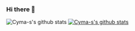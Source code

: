 ### Hi there 👋

<!--
**Cyma-s/Cyma-s** is a ✨ _special_ ✨ repository because its `README.md` (this file) appears on your GitHub profile.

Here are some ideas to get you started:

- 🔭 I’m currently working on ...
- 🌱 I’m currently learning ...
- 👯 I’m looking to collaborate on ...
- 🤔 I’m looking for help with ...
- 💬 Ask me about ...
- 📫 How to reach me: ...
- 😄 Pronouns: ...
- ⚡ Fun fact: ...
-->
![Cyma-s's github stats](https://github-readme-stats.vercel.app/api?username=Cyma-s&show_icons=true)
[![Cyma-s's github stats](https://github-readme-stats.vercel.app/api/top-langs/?username=Cyma-s&show_icons=true&hide_border=true&title_color=004386&icon_color=004386&layout=compact)](https://github.com/Cyma-s)
